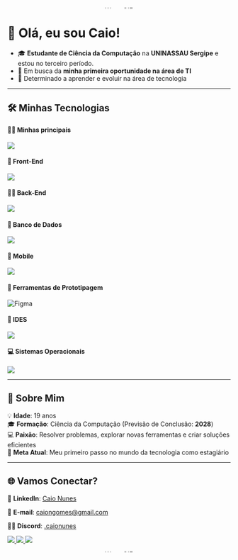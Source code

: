 <p align="center">  
  <img src="https://user-images.githubusercontent.com/74038190/212284115-f47cd8ff-2ffb-4b04-b5bf-4d1c14c0247f.gif" width="100%" height="4px" alt="Wave GIF">  
</p>  

# 👋 Olá, eu sou Caio!  

- 🎓 **Estudante de Ciência da Computação** na **UNINASSAU Sergipe** e estou no terceiro período.  
- 🎯 Em busca da **minha primeira oportunidade na área de TI**  
- 🚀 Determinado a aprender e evoluir na área de tecnologia  

---

## 🛠️ Minhas Tecnologias  

#### 😶‍🌫️  Minhas principais

<p align="left" style="display: flex; gap: 8px;">
    <img src="https://skillicons.dev/icons?i=java" />
</p>

#### 🚀 Front-End  

<p align="left">
    <img src="https://skillicons.dev/icons?i=html,css,js,py" />
</p>

#### 👨‍💻 Back-End  

<p align="left">
    <img src="https://skillicons.dev/icons?i=java,spring,cpp,c" />
</p>

#### 💾 Banco de Dados  

<p align="left">
    <img src="https://skillicons.dev/icons?i=mysql,firebase,supabase" />
</p>

#### 🤳 Mobile  

<p align="left" style="display: flex; gap: 8px;">
    <img src="https://skillicons.dev/icons?i=cs" />
</p>


#### 🎨 Ferramentas de Prototipagem  
<p align="left">
  <img src="https://skillicons.dev/icons?i=figma" alt="Figma">
</p>

#### 🔧 IDES
<p>
    <img src="https://skillicons.dev/icons?i=idea,eclipse,vscode,visualstudio" />
</p>

#### 💻 Sistemas Operacionais 
<p align="left">
    <img src="https://skillicons.dev/icons?i=windows,linux,ubuntu,mint" />
</p>

---

## 🌟 Sobre Mim  

💡 **Idade**: 19 anos  
🎓 **Formação**: Ciência da Computação (Previsão de Conclusão: **2028**)  
💻 **Paixão**: Resolver problemas, explorar novas ferramentas e criar soluções eficientes  
🌱 **Meta Atual**: Meu primeiro passo no mundo da tecnologia como estagiário  

---

## 🌐 Vamos Conectar?  

🔗 **LinkedIn**: [Caio Nunes](https://www.linkedin.com/in/caio-nunes-3591392b9) 

📧 **E-mail**: [caiongomes@gmail.com](mailto:caiongomes@gmail.com)  

🦸‍♂️ **Discord**: [.caionunes](https://discord.com/users/caionunes)  



  <a href="https://www.linkedin.com/in/caio-nunes-3591392b9" target="_blank">
    <img src="https://skillicons.dev/icons?i=linkedin" />
  </a>
  <a href="mailto:caiongomes@gmail.com" target="_blank">
    <img src="https://skillicons.dev/icons?i=gmail" />
  </a>
  <a href="https://discord.com/users/caionunes" target="_blank">
    <img src="https://skillicons.dev/icons?i=discord" />
  </a>





<p align="center">  
  <img src="https://user-images.githubusercontent.com/74038190/212284115-f47cd8ff-2ffb-4b04-b5bf-4d1c14c0247f.gif" width="100%" height="4px" alt="Wave GIF">  
</p>  
